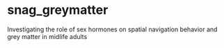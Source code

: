 # snag_greymatter
Investigating the role of sex hormones on spatial navigation behavior and grey matter in midlife adults
